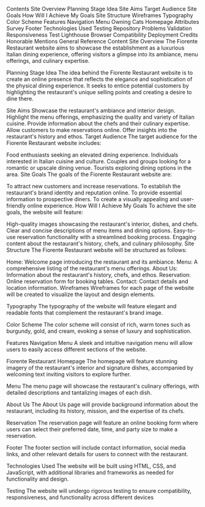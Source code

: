 

Contents
Site Overview
Planning Stage
Idea
Site Aims
Target Audience
Site Goals
How Will I Achieve My Goals
Site Structure
Wireframes
Typography
Color Scheme
Features
Navigation Menu
Owning Cats Homepage
Attributes
Survey
Footer
Technologies Used
Testing
Repository Problems
Validation
Responsiveness Test
Lighthouse
Browser Compatibility
Deployment
Credits
Honorable Mentions
General Reference
Content
Site Overview
The Fiorente Restaurant website aims to showcase the establishment as a luxurious Italian dining experience, offering visitors a glimpse into its ambiance, menu offerings, and culinary expertise.

Planning Stage
Idea
The idea behind the Fiorente Restaurant website is to create an online presence that reflects the elegance and sophistication of the physical dining experience. It seeks to entice potential customers by highlighting the restaurant's unique selling points and creating a desire to dine there.

Site Aims
Showcase the restaurant's ambiance and interior design.
Highlight the menu offerings, emphasizing the quality and variety of Italian cuisine.
Provide information about the chefs and their culinary expertise.
Allow customers to make reservations online.
Offer insights into the restaurant's history and ethos.
Target Audience
The target audience for the Fiorente Restaurant website includes:

Food enthusiasts seeking an elevated dining experience.
Individuals interested in Italian cuisine and culture.
Couples and groups looking for a romantic or upscale dining venue.
Tourists exploring dining options in the area.
Site Goals
The goals of the Fiorente Restaurant website are:

To attract new customers and increase reservations.
To establish the restaurant's brand identity and reputation online.
To provide essential information to prospective diners.
To create a visually appealing and user-friendly online experience.
How Will I Achieve My Goals
To achieve the site goals, the website will feature:

High-quality images showcasing the restaurant's interior, dishes, and chefs.
Clear and concise descriptions of menu items and dining options.
Easy-to-use reservation functionality with a streamlined booking process.
Engaging content about the restaurant's history, chefs, and culinary philosophy.
Site Structure
The Fiorente Restaurant website will be structured as follows:

Home: Welcome page introducing the restaurant and its ambiance.
Menu: A comprehensive listing of the restaurant's menu offerings.
About Us: Information about the restaurant's history, chefs, and ethos.
Reservation: Online reservation form for booking tables.
Contact: Contact details and location information.
Wireframes
Wireframes for each page of the website will be created to visualize the layout and design elements.

Typography
The typography of the website will feature elegant and readable fonts that complement the restaurant's brand image.

Color Scheme
The color scheme will consist of rich, warm tones such as burgundy, gold, and cream, evoking a sense of luxury and sophistication.

Features
Navigation Menu
A sleek and intuitive navigation menu will allow users to easily access different sections of the website.

Fiorente Restaurant Homepage
The homepage will feature stunning imagery of the restaurant's interior and signature dishes, accompanied by welcoming text inviting visitors to explore further.

Menu
The menu page will showcase the restaurant's culinary offerings, with detailed descriptions and tantalizing images of each dish.

About Us
The About Us page will provide background information about the restaurant, including its history, mission, and the expertise of its chefs.

Reservation
The reservation page will feature an online booking form where users can select their preferred date, time, and party size to make a reservation.

Footer
The footer section will include contact information, social media links, and other relevant details for users to connect with the restaurant.

Technologies Used
The website will be built using HTML, CSS, and JavaScript, with additional libraries and frameworks as needed for functionality and design.

Testing
The website will undergo rigorous testing to ensure compatibility, responsiveness, and functionality across different devices




